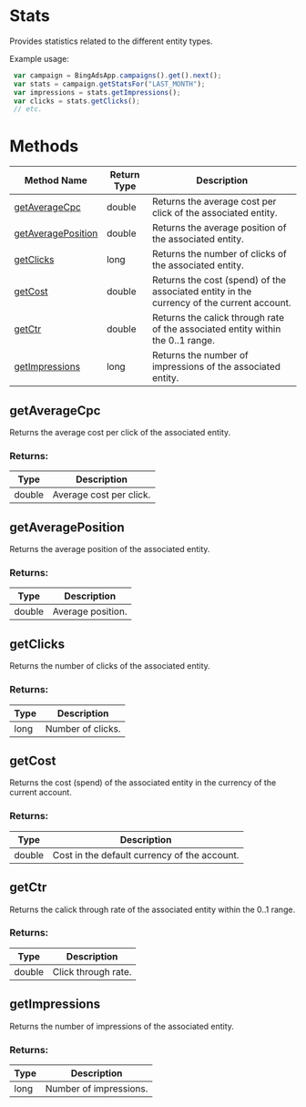 # Stats
Provides statistics related to the different entity types.


Example usage:
```javascript
 var campaign = BingAdsApp.campaigns().get().next();
 var stats = campaign.getStatsFor("LAST_MONTH");
 var impressions = stats.getImpressions();
 var clicks = stats.getClicks();
 // etc.
```

# Methods
|Method Name|Return Type|Description|
|-|-|-
[getAverageCpc](#getaveragecpc)|double|Returns the average cost per click of the associated entity.
[getAveragePosition](#getaverageposition)|double|Returns the average position of the associated entity.
[getClicks](#getclicks)|long|Returns the number of clicks of the associated entity.
[getCost](#getcost)|double|Returns the cost (spend) of the associated entity in the currency of the current account.
[getCtr](#getctr)|double|Returns the calick through rate of the associated entity within the 0..1 range.
[getImpressions](#getimpressions)|long|Returns the number of impressions of the associated entity.

## <a name="getaveragecpc"></a>getAverageCpc
Returns the average cost per click of the associated entity.

### Returns:
|Type|Description|
|-|-
double|Average cost per click.

## <a name="getaverageposition"></a>getAveragePosition
Returns the average position of the associated entity.

### Returns:
|Type|Description|
|-|-
double|Average position.

## <a name="getclicks"></a>getClicks
Returns the number of clicks of the associated entity.

### Returns:
|Type|Description|
|-|-
long|Number of clicks.

## <a name="getcost"></a>getCost
Returns the cost (spend) of the associated entity in the currency of the current account.

### Returns:
|Type|Description|
|-|-
double|Cost in the default currency of the account.

## <a name="getctr"></a>getCtr
Returns the calick through rate of the associated entity within the 0..1 range.

### Returns:
|Type|Description|
|-|-
double|Click through rate.

## <a name="getimpressions"></a>getImpressions
Returns the number of impressions of the associated entity.

### Returns:
|Type|Description|
|-|-
long|Number of impressions.

